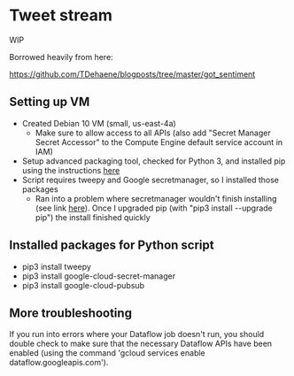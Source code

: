 # Tweet stream

WIP 

Borrowed heavily from here:

https://github.com/TDehaene/blogposts/tree/master/got_sentiment

## Setting up VM
* Created Debian 10 VM (small, us-east-4a)
	* Make sure to allow access to all APIs (also add "Secret Manager Secret Accessor" to the Compute Engine default service account in IAM)
* Setup advanced packaging tool, checked for Python 3, and installed pip using the instructions [here](https://www.digitalocean.com/community/tutorials/how-to-install-python-3-and-set-up-a-programming-environment-on-debian-10)
* Script requires tweepy and Google secretmanager, so I installed those packages
	* Ran into a problem where secretmanager wouldn't finish installing (see link [here](https://github.com/grpc/grpc/issues/22815)). Once I upgraded pip (with "pip3 install --upgrade pip") the install finished quickly

## Installed packages for Python script
* pip3 install tweepy
* pip3 install google-cloud-secret-manager
* pip3 install google-cloud-pubsub

## More troubleshooting

If you run into errors where your Dataflow job doesn't run, you should double check to make sure that the necessary Dataflow APIs have been enabled (using the command 'gcloud services enable dataflow.googleapis.com').